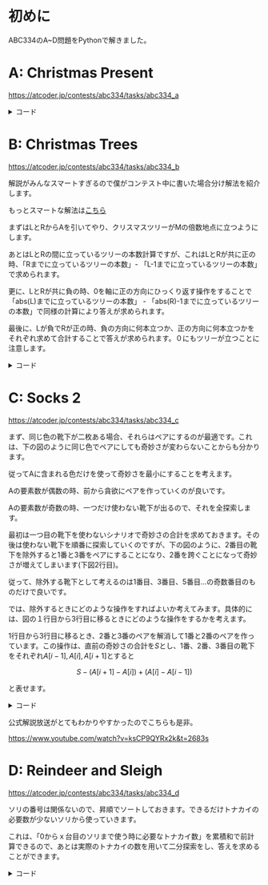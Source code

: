 # 初めに

ABC334のA~D問題をPythonで解きました。


# A: Christmas Present 

https://atcoder.jp/contests/abc334/tasks/abc334_a

<details><summary>コード</summary>

```python
B, G = map(int, input().split())
if B > G:
    print("Bat")
else:
    print("Glove")
```

</details>

# B: Christmas Trees 

https://atcoder.jp/contests/abc334/tasks/abc334_b

解説がみんなスマートすぎるので僕がコンテスト中に書いた場合分け解法を紹介します。

もっとスマートな解法は[こちら](https://atcoder.jp/contests/abc334/editorial/8984)

まずはLとRからAを引いてやり、クリスマスツリーがMの倍数地点に立つようにします。

あとはLとRの間に立っているツリーの本数計算ですが、これはLとRが共に正の時、「Rまでに立っているツリーの本数」- 「L-1までに立っているツリーの本数」で求められます。

更に、LとRが共に負の時、0を軸に正の方向にひっくり返す操作をすることで「abs(L)までに立っているツリーの本数」 - 「abs(R)-1までに立っているツリーの本数」で同様の計算により答えが求められます。

最後に、Lが負でRが正の時、負の方向に何本立つか、正の方向に何本立つかをそれぞれ求めて合計することで答えが求められます。０にもツリーが立つことに注意します。


<details><summary>コード</summary>

```python
A, M, L, R = map(int, input().split())
L -= A
R -= A

if R <= 0:
    # 共に負なので、絶対値を取って正に戻す
    L, R  = abs(L), abs(R)
    # Lの方が0から遠いことに注意
    l = L//M
    r = (R-1)//M
    print(l-r)
elif L < 0 < R:
    # 間に0が挟まっているので、LとRを別々に計算して足してやる
    l = abs(L)//M
    r = R//M
    print(l+r+1)
else:
    # 共に正、一つ目の場合と同様に計算する
    # Rの方が遠いことに注意
    l = (L-1)//M
    r = R//M
    print(r-l)

```

</details>


# C: Socks 2

https://atcoder.jp/contests/abc334/tasks/abc334_c

まず、同じ色の靴下が二枚ある場合、それらはペアにするのが最適です。これは、下の図のように同じ色でペアにしても奇妙さが変わらないことからも分かります。

従ってAに含まれる色だけを使って奇妙さを最小にすることを考えます。

Aの要素数が偶数の時、前から貪欲にペアを作っていくのが良いです。

Aの要素数が奇数の時、一つだけ使わない靴下が出るので、それを全探索します。

最初は一つ目の靴下を使わないシナリオで奇妙さの合計を求めておきます。その後は使わない靴下を順番に探索していくのですが、下の図のように、2番目の靴下を除外すると1番と3番をペアにすることになり、2番を跨ぐことになって奇妙さが増えてしまいます(下図2行目)。

従って、除外する靴下として考えるのは1番目、3番目、5番目…の奇数番目のものだけで良いです。

では、除外するときにどのような操作をすればよいか考えてみます。具体的には、図の１行目から3行目に移るときにどのような操作をするかを考えます。

1行目から3行目に移るとき、2番と3番のペアを解消して1番と2番のペアを作っています。この操作は、直前の奇妙さの合計を$S$とし、1番、2番、3番目の靴下をそれぞれ$A[i-1], A[i], A[i+1]$とすると

$$S - (A[i+1]-A[i]) + (A[i]-A[i-1])$$

と表せます。

<details><summary>コード</summary>

```python

N, K = map(int, input().split())
A = sorted(list(map(int, input().split())))

# 貪欲に前川ペアを作っていくとき
greedy_pair = 0
# 0番目を飛ばしてペアを作るとき
skip = 0
for i in range(0, K-1, 2):
    greedy_pair += A[i+1]-A[i]
    if i+2 < K:
        skip += A[i+2]-A[i+1]

# あり得る奇妙さの合計のリスト
skipped_list = [skip]

# 偶数なら前から貪欲に
if K%2 == 0:
    print(greedy_pair)
# 奇数なら除外する靴下を全探索
else:
    for j in range(1, K, 2):
        # ペアを変更
        skip = skip - (A[j+1] - A[j]) + (A[j] - A[j-1])
        skipped_list.append(skip)

    # Aの要素数が１の時はその靴下を除外するだけ
    if len(skipped_list) == 0:
        print(0)
    else:
        print(min(skipped_list))

```

</details>


公式解説放送がとてもわかりやすかったのでこちらも是非。

https://www.youtube.com/watch?v=ksCP9QYRx2k&t=2683s


# D: Reindeer and Sleigh 

https://atcoder.jp/contests/abc334/tasks/abc334_d

ソリの番号は関係ないので、昇順でソートしておきます。できるだけトナカイの必要数が少ないソリから使っていきます。

これは、「0からｘ台目のソリまで使う時に必要なトナカイ数」を累積和で前計算できるので、あとは実際のトナカイの数を用いて二分探索をし、答えを求めることができます。　

<details><summary>コード</summary>

```python
from bisect import bisect_right 

N, Q = map(int, input().split())
R = sorted(list(map(int, input().split())))
A = [0]
for i in range(len(R)):
    A.append(A[-1]+R[i])

for _ in range(Q):
    q = int(input())
    idx = bisect_right(A, q)
    print(idx-1)
```

</details>